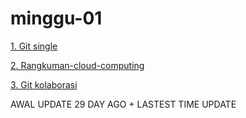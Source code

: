 # minggu-01
[1. Git single](/minggu-01/git-single.md)

[2. Rangkuman-cloud-computing](/minggu-01/rangkuman-cloud-computing.md)

[3. Git kolaborasi](/minggu-01/git-kolaborasi.md)

AWAL UPDATE 29 DAY AGO + LASTEST TIME UPDATE
